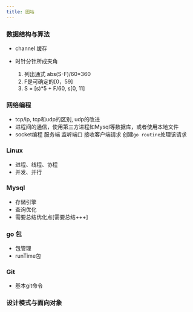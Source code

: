 ```yaml
---
title: 图咕
---
```


### 数据结构与算法
- channel 缓存
- 时针分针所成夹角
    
    1. 列出通式 abs(S-F)/60*360
    2. F是可确定的[0，59]
    3. S = [s)*5 + F/60, s[0, 11]  

### 网络编程
- tcp/ip, tcp和udp的区别, udp的改进
- 进程间的通信，使用第三方进程如Mysql等数据库，或者使用本地文件
- socket编程
    服务端
        监听端口
        接收客户端请求
        创建`go routine`处理该请求

### Linux
- 进程、线程、协程
- 并发、并行

### Mysql
- 存储引擎
- 查询优化
- 需要总结优化点[需要总结+++]

### go 包
- 包管理
- runTime包

### Git
- 基本git命令

### 设计模式与面向对象